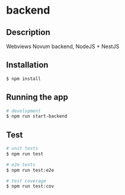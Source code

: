 # backend

## Description

Webviews Novum backend, NodeJS + NestJS

## Installation

```bash
$ npm install
```

## Running the app

```bash
# development
$ npm run start-backend

```

## Test

```bash
# unit tests
$ npm run test

# e2e tests
$ npm run test:e2e

# test coverage
$ npm run test:cov
```

